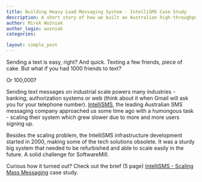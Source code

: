 ```yaml
---
title: Building Heavy Load Messaging System - IntelliSMS Case Study
description: A short story of how we built an Australian high-throughput SMS messaging system.
author: Mirek Woźniak
author_login: wozniak
categories:

layout: simple_post
---
```


Sending a text is easy, right? And quick. Texting a few friends, piece of cake. But what if you had 1000 friends to text?

Or 100,000?

Sending text messages on industrial scale powers many industries - banking, authorization systems or web (think about it when Gmail will ask you for your telephone number).
[IntelliSMS](http://http://intellisms.com.au/), the leading Australian SMS messaging company approached us some time ago with a humongous task - scaling their system which grew slower due to more and more users signing up. 

Besides the scaling problem, the IntelliSMS infrastructure development started in 2000, making some of the tech solutions obsolete. It was a sturdy big system that needed to be refurbished and able to scale easily in the future. A solid challenge for SoftwareMill. 

Curious how it turned out? Check out the brief (5 page) [IntelliSMS - Scaling Mass Messaging](https://softwaremill.com/_posts/casestudy/IntelliSMSCaseStudy-JavaMongoDBChefbySoftwareMill.pdf) case study.
